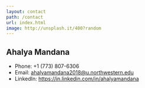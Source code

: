 ```yaml
---
layout: contact
path: /contact
url: index.html
image: http://unsplash.it/400?random
---
```


## Ahalya Mandana


* Phone: +1 (773) 807-6306
* Email: ahalyamandana2018@u.northwestern.edu
* LinkedIn: https://in.linkedin.com/in/ahalyamandana

